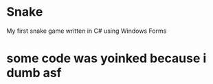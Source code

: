 # Snake
My first snake game written in C# using Windows Forms
# some code was yoinked because i dumb asf
